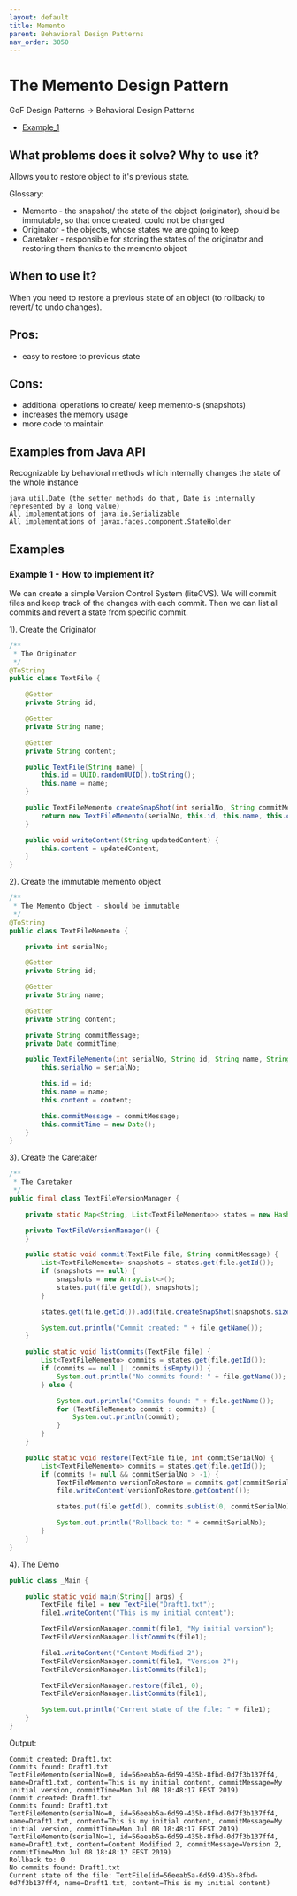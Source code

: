 ```yaml
---
layout: default
title: Memento
parent: Behavioral Design Patterns
nav_order: 3050
---
```



# The Memento Design Pattern 

GoF Design Patterns -> Behavioral Design Patterns

- [Example_1](https://github.com/Iretha/ebook-design-patterns/tree/master/src/com/smdev/gof/behavioral/memento) 

## What problems does it solve? Why to use it?
Allows you to restore object to it's previous state.

Glossary:
- Memento - the snapshot/ the state of the object (originator), should be immutable, so that once created, could not be changed
- Originator - the objects, whose states we are going to keep
- Caretaker - responsible for storing the states of the originator and restoring them thanks to the memento object

## When to use it?
When you need to restore a previous state of an object (to rollback/ to revert/ to undo changes).

## Pros:
- easy to restore to previous state

## Cons:
- additional operations to create/ keep memento-s (snapshots)
- increases the memory usage
- more code to maintain

## Examples from Java API
Recognizable by behavioral methods which internally changes the state of the whole instance
```
java.util.Date (the setter methods do that, Date is internally represented by a long value)
All implementations of java.io.Serializable
All implementations of javax.faces.component.StateHolder
```
## Examples
### Example 1 - How to implement it?
We can create a simple Version Control System (liteCVS). We will commit files and keep track of the changes with each
commit. Then we can list all commits and revert a state from specific commit.

1). Create the Originator
```java
/**
 * The Originator
 */
@ToString
public class TextFile {

    @Getter
    private String id;

    @Getter
    private String name;

    @Getter
    private String content;

    public TextFile(String name) {
        this.id = UUID.randomUUID().toString();
        this.name = name;
    }

    public TextFileMemento createSnapShot(int serialNo, String commitMessage){
        return new TextFileMemento(serialNo, this.id, this.name, this.content, commitMessage);
    }

    public void writeContent(String updatedContent) {
        this.content = updatedContent;
    }
}
```
2). Create the immutable memento object
```java
/**
 * The Memento Object - should be immutable
 */
@ToString
public class TextFileMemento {

    private int serialNo;

    @Getter
    private String id;

    @Getter
    private String name;

    @Getter
    private String content;

    private String commitMessage;
    private Date commitTime;

    public TextFileMemento(int serialNo, String id, String name, String content, String commitMessage) {
        this.serialNo = serialNo;

        this.id = id;
        this.name = name;
        this.content = content;

        this.commitMessage = commitMessage;
        this.commitTime = new Date();
    }
}
```
3). Create the Caretaker
```java
/**
 * The Caretaker
 */
public final class TextFileVersionManager {

    private static Map<String, List<TextFileMemento>> states = new HashMap<>();

    private TextFileVersionManager() {
    }

    public static void commit(TextFile file, String commitMessage) {
        List<TextFileMemento> snapshots = states.get(file.getId());
        if (snapshots == null) {
            snapshots = new ArrayList<>();
            states.put(file.getId(), snapshots);
        }

        states.get(file.getId()).add(file.createSnapShot(snapshots.size(), commitMessage));

        System.out.println("Commit created: " + file.getName());
    }

    public static void listCommits(TextFile file) {
        List<TextFileMemento> commits = states.get(file.getId());
        if (commits == null || commits.isEmpty()) {
            System.out.println("No commits found: " + file.getName());
        } else {

            System.out.println("Commits found: " + file.getName());
            for (TextFileMemento commit : commits) {
                System.out.println(commit);
            }
        }
    }

    public static void restore(TextFile file, int commitSerialNo) {
        List<TextFileMemento> commits = states.get(file.getId());
        if (commits != null && commitSerialNo > -1) {
            TextFileMemento versionToRestore = commits.get(commitSerialNo);
            file.writeContent(versionToRestore.getContent());

            states.put(file.getId(), commits.subList(0, commitSerialNo));

            System.out.println("Rollback to: " + commitSerialNo);
        }
    }
}
```
4). The Demo
```java
public class _Main {

    public static void main(String[] args) {
        TextFile file1 = new TextFile("Draft1.txt");
        file1.writeContent("This is my initial content");

        TextFileVersionManager.commit(file1, "My initial version");
        TextFileVersionManager.listCommits(file1);

        file1.writeContent("Content Modified 2");
        TextFileVersionManager.commit(file1, "Version 2");
        TextFileVersionManager.listCommits(file1);

        TextFileVersionManager.restore(file1, 0);
        TextFileVersionManager.listCommits(file1);

        System.out.println("Current state of the file: " + file1);
    }
}
```
Output:
```
Commit created: Draft1.txt
Commits found: Draft1.txt
TextFileMemento(serialNo=0, id=56eeab5a-6d59-435b-8fbd-0d7f3b137ff4, name=Draft1.txt, content=This is my initial content, commitMessage=My initial version, commitTime=Mon Jul 08 18:48:17 EEST 2019)
Commit created: Draft1.txt
Commits found: Draft1.txt
TextFileMemento(serialNo=0, id=56eeab5a-6d59-435b-8fbd-0d7f3b137ff4, name=Draft1.txt, content=This is my initial content, commitMessage=My initial version, commitTime=Mon Jul 08 18:48:17 EEST 2019)
TextFileMemento(serialNo=1, id=56eeab5a-6d59-435b-8fbd-0d7f3b137ff4, name=Draft1.txt, content=Content Modified 2, commitMessage=Version 2, commitTime=Mon Jul 08 18:48:17 EEST 2019)
Rollback to: 0
No commits found: Draft1.txt
Current state of the file: TextFile(id=56eeab5a-6d59-435b-8fbd-0d7f3b137ff4, name=Draft1.txt, content=This is my initial content)
```